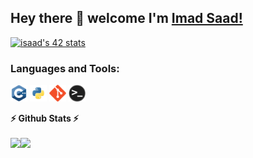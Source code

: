 ## Hey there 👋 welcome I'm [Imad Saad!](https://github.com/isaad18/)

[![isaad's 42 stats](https://badge42.vercel.app/api/v2/cleqp4zk700060fjuihq85vd0/stats?cursusId=21&coalitionId=152)](https://github.com/JaeSeoKim/badge42)

<!-- <a href="https://app.daily.dev/isaad18"><img src="https://api.daily.dev/devcards/373cd6c9f709488bab5bdeec5a3635da.png?r=53n" width="400" alt="Imad Saad's Dev Card"/></a> -->

### Languages and Tools:

<code><img height="27" src="https://raw.githubusercontent.com/github/explore/80688e429a7d4ef2fca1e82350fe8e3517d3494d/topics/cpp/cpp.png" alt="cpp"></code>
<code><img height="27" src="https://raw.githubusercontent.com/github/explore/80688e429a7d4ef2fca1e82350fe8e3517d3494d/topics/python/python.png" alt="python"></code>
<code><img height="27" src="https://raw.githubusercontent.com/devicons/devicon/master/icons/git/git-original.svg" alt="git"></code>
<code><img height="27" src="https://raw.githubusercontent.com/github/explore/80688e429a7d4ef2fca1e82350fe8e3517d3494d/topics/terminal/terminal.png" alt="terminal"></code>

<summary><b>⚡ Github Stats ⚡</b></summary>

<br>
<img height="200em" src="https://github-readme-stats.vercel.app/api?username=isaad18&show_icons=true&hide_border=true&&count_private=true&include_all_commits=true" /><img height="200em" src="https://github-readme-stats.vercel.app/api/top-langs/?username=isaad18&exclude_repo=KNN-Image-Classification&show_icons=true&hide_border=true&layout=compact&langs_count=10"/>
